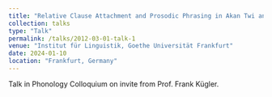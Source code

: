 ```yaml
---
title: "Relative Clause Attachment and Prosodic Phrasing in Akan Twi and English"
collection: talks
type: "Talk"
permalink: /talks/2012-03-01-talk-1
venue: "Institut für Linguistik, Goethe Universität Frankfurt"
date: 2024-01-10
location: "Frankfurt, Germany"
---
```


Talk in Phonology Colloquium on invite from Prof. Frank Kügler.
